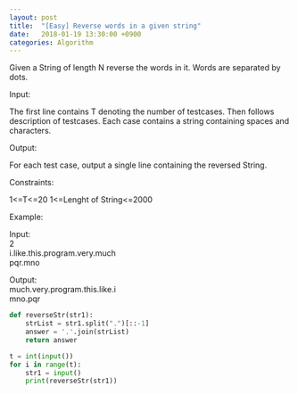 ```yaml
---
layout: post
title:  "[Easy] Reverse words in a given string"
date:   2018-01-19 13:30:00 +0900
categories: Algorithm
---
```


Given a String of length N reverse the words in it. Words are separated by dots.

Input:

The first line contains T denoting the number of testcases. Then follows description of testcases. Each case contains a string containing spaces and characters.
 

Output:

For each test case, output a single line containing the reversed String.

Constraints:

1<=T<=20
1<=Lenght of String<=2000


Example:

Input:<br>
2<br>
i.like.this.program.very.much<br>
pqr.mno

Output:<br>
much.very.program.this.like.i<br>
mno.pqr

```python
def reverseStr(str1):
    strList = str1.split(".")[::-1]
    answer = '.'.join(strList)
    return answer

t = int(input())
for i in range(t):
    str1 = input()
    print(reverseStr(str1))
```